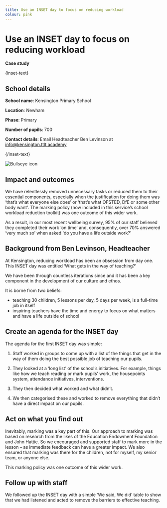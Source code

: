 ```yaml
---
title: Use an INSET day to focus on reducing workload
colour: pink
---
```


# Use an INSET day to focus on reducing workload

<strong class="govuk-tag">Case study</strong>

{inset-text}

## School details

**School name**: Kensington Primary School

**Location**: Newham

**Phase**: Primary

**Number of pupils**: 700

**Contact details**: Email Headteacher Ben Levinson at <info@kensington.ttlt.academy>

{/inset-text}

<div class="info-box">
  <div class="info-box__corner">
    <img src="/assets/images/bullseye.svg" alt="Bullseye icon">
  </div>
  <h2 class="govuk-heading-m">
    Impact and outcomes
  </h2>
  <p>
    We have relentlessly removed unnecessary tasks or reduced them to their
    essential components, especially when the justification for doing them
    was ‘that’s what everyone else does’ or ‘that’s what OFSTED, DfE or some
    other body want'. The marking policy (now included in this service’s
    school workload reduction toolkit) was one outcome of this wider work.
  </p>
  <p>
    As a result, in our most recent wellbeing survey, 95% of our staff
    believed they completed their work ‘on time’ and, consequently, over 70%
    answered ‘very much so’ when asked 'do you have a life outside
    work?'
  </p>
</div>

## Background from Ben Levinson, Headteacher

At Kensington, reducing workload has been an obsession from day one. This INSET
day was entitled ‘What gets in the way of teaching?’

We have been through countless iterations since and it has been a key component
in the development of our culture and ethos.

It is borne from two beliefs:

- teaching 30 children, 5 lessons per day, 5 days per week, is a full-time job
  in itself
- inspiring teachers have the time and energy to focus on what matters and have
  a life outside of school

## Create an agenda for the INSET day

The agenda for the first INSET day was simple:

1. Staff worked in groups to come up with a list of the things that get in the way
of them doing the best possible job of teaching our pupils.

2. They looked at a ‘long list’ of the school’s initiatives. For example, things
like how we teach reading or mark pupils’ work, the housepoints system,
attendance initiatives, interventions.

3. They then decided what worked and what didn’t.

4. We then categorised these and worked to remove everything that didn’t have a
direct impact on our pupils.

## Act on what you find out

Inevitably, marking was a key part of this. Our approach to marking was based on
research from the likes of the Education Endowment Foundation and John Hattie.
So we encouraged and supported staff to mark more in the lesson – as immediate
feedback can have a greater impact. We also ensured that marking was there for
the children, not for myself, my senior team, or anyone else.

This marking policy was one outcome of this wider work.

## Follow up with staff

We followed up the INSET day with a simple ‘We said, We did’ table to show that
we had listened and acted to remove the barriers to effective teaching.
